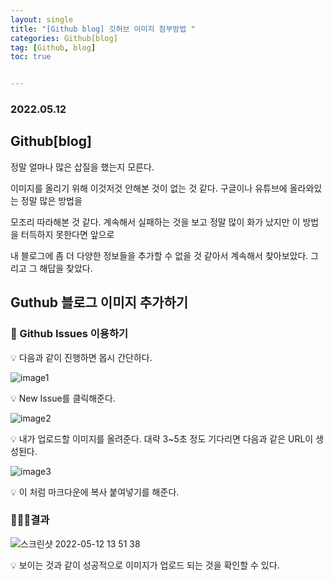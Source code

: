 ```yaml
---
layout: single
title: "[Github blog] 깃허브 이미지 첨부방법 "
categories: Github[blog]
tag: [Github, blog]
toc: true


---
```


### 2022.05.12

## Github[blog] 

정말 얼마나 많은 삽질을 했는지 모른다. 

이미지를 올리기 위해 이것저것 안해본 것이 없는 것 같다.  구글이나 유튜브에 올라와있는 정말 많은 방법을 

모조리 따라해본 것 같다. 계속해서 실패하는 것을 보고 정말 많이 화가 났지만 이 방법을 터득하지 못한다면 앞으로 

내 블로그에 좀 더 다양한 정보들을 추가할 수 없을 것 같아서 계속해서 찾아보았다. 그리고 그 해답을 찾았다. 

## Guthub 블로그 이미지 추가하기

### 🤡 Github Issues 이용하기  

💡 다음과 같이 진행하면 몹시 간단하다. 

![image1](https://user-images.githubusercontent.com/104547038/167993460-e83ce828-fcf9-4e4e-bab3-27e7e2851c9f.png)

💡 New Issue를 클릭해준다. 

![image2](https://user-images.githubusercontent.com/104547038/167993498-400f2831-af33-4279-b0ce-7df440b87c0c.png)

💡 내가 업로드할 이미지를 올려준다. 대략 3~5초 정도 기다리면 다음과 같은 URL이 생성된다. 

![image3](https://user-images.githubusercontent.com/104547038/167993981-efa4c0bd-b9b2-4e1c-9c7e-995a61c40365.png)

💡 이 처럼 마크다운에 복사 붙여넣기를 해준다.  

### 👨🏻‍💻결과

![스크린샷 2022-05-12 13 51 38](https://user-images.githubusercontent.com/104547038/167994431-a41df0a0-6aea-479e-acad-41449a69be7e.png)

💡 보이는 것과 같이 성공적으로 이미지가 업로드 되는 것을 확인할 수 있다. 